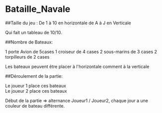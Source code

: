 # Bataille_Navale

##Taille du jeu : 
De 1 à 10 en horizontale
de A à J en Verticale 

Qui fait un tableau de 10/10. 

##Nombre de Bateaux:

1 porte Avion de 5cases 
1 croiseur de 4 cases
2 sous-marins de 3 cases
2 torpilleurs de 2 cases

Les bateaux peuvent être placer à l'horizontale comment à la verticale

##Déroulement de la partie: 

Le joueur 1 place ces bateaux  
Le joueur 2 place ces bateaux 

Début de la partie => alternance Joueur1 / Joueur2, chaque jour a une couleur de bateau différente. 

